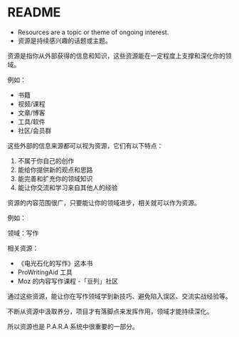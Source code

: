# README

- Resources are a topic or theme of ongoing interest.
- 资源是持续感兴趣的话题或主题。

资源是指你从外部获得的信息和知识，这些资源能在一定程度上支撑和深化你的领域。

例如：

- 书籍
- 视频/课程
- 文章/博客
- 工具/软件
- 社区/会员群

这些外部的信息来源都可以视为资源，它们有以下特点：

1. 不属于你自己的创作
2. 能给你提供新的观点和思路
3. 能完善和扩充你的领域知识
4. 能让你交流和学习来自其他人的经验

资源的内容范围很广，只要能让你的领域进步，相关就可以作为资源。

例如：

领域：写作

相关资源：

- 《电光石化的写作》这本书
- ProWritingAid 工具
- Moz 的内容写作课程
-「豆列」社区

通过这些资源，能让你在写作领域学到新技巧、避免陷入误区、交流实战经验等。

不断从资源中汲取养分，项目才有落脚点来发挥作用，领域才能持续深化。

所以资源也是 P.A.R.A 系统中很重要的一部分。
